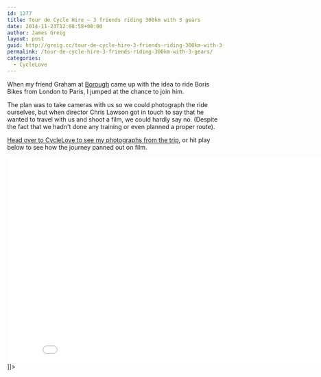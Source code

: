 ```yaml
---
id: 1277
title: Tour de Cycle Hire — 3 friends riding 300km with 3 gears
date: 2014-11-23T12:08:58+00:00
author: James Greig
layout: post
guid: http://greig.cc/tour-de-cycle-hire-3-friends-riding-300km-with-3-gears/
permalink: /tour-de-cycle-hire-3-friends-riding-300km-with-3-gears/
categories:
  - CycleLove
---
```

<![CDATA[<p>When my friend Graham at <a href="http://borough.cc/">Borough</a> came up with the idea to ride Boris Bikes from London to Paris, I jumped at the chance to join him.</p><p>The plan was to take cameras with us so we could photograph the ride ourselves, but when director Chris Lawson got in touch to say that he wanted to travel with us and shoot a film, we could hardly say no. (Despite the fact that we hadn't done any training or even planned a proper route).</p><p><a href="http://www.cyclelove.cc/2014/11/in-photos-a-tour-de-cycle-hire-adventure-from-london-to-paris/">Head over to CycleLove to see my photographs from the trip,</a> or hit play below to see how the journey panned out on film.</p><iframe scrolling="no" allowfullscreen="" src="//www.youtube.com/embed/Z19ztrJhiLI?wmode=opaque&enablejsapi=1" width="854" frameborder="0" height="480">
</iframe>]]>